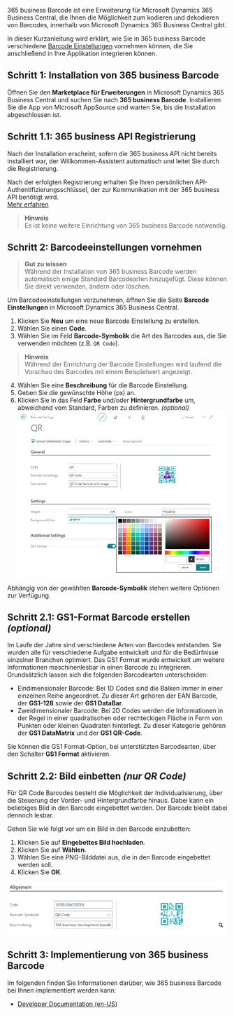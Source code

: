 365 business Barcode ist eine Erweiterung für Microsoft Dynamics 365 Business Central, die Ihnen die Möglichkeit zum kodieren und dekodieren von Barcodes, innerhalb von Microsoft Dynamics 365 Business Central gibt.

In dieser Kurzanleitung wird erklärt, wie Sie in 365 business Barcode verschiedene [Barcode Einstellungen](../barcode-settings/) vornehmen können, die Sie anschließend in Ihre Applikation integrieren können.

## Schritt 1: Installation von 365 business Barcode

Öffnen Sie den **Marketplace für Erweiterungen** in Microsoft Dynamics 365 Business Central und suchen Sie nach **365 business Barcode**. Installieren Sie die App von Microsoft AppSource und warten Sie, bis die Installation abgeschlossen ist.

## Schritt 1.1: 365 business API Registrierung

Nach der Installation erscheint, sofern die 365 business API nicht bereits installiert war, der Willkommen-Assistent automatisch und leitet Sie durch die Registrierung.

Nach der erfolgten Registrierung erhalten Sie Ihren persönlichen API-Authentifizierungsschlüssel, der zur Kommunikation mit der 365 business API benötigt wird.<br>
[Mehr erfahren](../../365-business-api/registration/)

> **Hinweis**<br>Es ist keine weitere Einrichtung von 365 business Barcode notwendig.

## Schritt 2: Barcodeeinstellungen vornehmen

> **Gut zu wissen**<br>Während der Installation von 365 business Barcode werden automatisch einige Standard Barcodearten hinzugefügt. Diese können Sie direkt verwenden, ändern oder löschen.

Um Barcodeeinstellungen vorzunehmen, öffnen Sie die Seite **Barcode Einstellungen** in Microsoft Dynamics 365 Business Central.

 1. Klicken Sie **Neu** um eine neue Barcode Einstellung zu erstellen.
 2. Wählen Sie einen **Code**.
 3. Wählen Sie im Feld **Barcode-Symbolik** die Art des Barcodes aus, die Sie verwenden möchten (z.B. `QR Code`).

>**Hinweis**<br>Während der Einrichtung der Barcode Einstellungen wird laufend die Vorschau des Barcodes mit einem Beispielwert angezeigt.

 4. Wählen Sie eine **Beschreibung** für die Barcode Einstellung.
 5. Geben Sie die gewünschte Höhe (px) an.
 6. Klicken Sie in das Feld **Farbe** und/oder **Hintergrundfarbe** um, abweichend vom Standard, Farben zu definieren. _(optional)_<br>![Farbauswahl](/assets/images/365-business-barcode/5c299f7b1b93a3b1b6c71d46c162491a9264e72fb4d66f9e435a182684624243.png)

Abhängig von der gewählten **Barcode-Symbolik** stehen weitere Optionen zur Verfügung.

## Schritt 2.1: GS1-Format Barcode erstellen _(optional)_

Im Laufe der Jahre sind verschiedene Arten von Barcodes entstanden. Sie wurden alle für verschiedene Aufgabe entwickelt und für die Bedürfnisse einzelner Branchen optimiert. Das GS1 Format wurde entwickelt um weitere Informationen maschinenlesbar in einen Barcode zu integrieren.
Grundsätzlich lassen sich die folgenden Barcodearten unterscheiden:

 - Eindimensionaler Barcode: Bei 1D Codes sind die Balken immer in einer einzelnen Reihe angeordnet. Zu dieser Art gehören der EAN Barcode, der **GS1-128** sowie der **GS1 DataBar**.
 - Zweidimensionaler Barcode: Bei 2D Codes werden die Informationen in der Regel in einer quadratischen oder rechteckigen Fläche in Form von Punkten oder kleinen Quadraten hinterlegt. Zu dieser Kategorie gehören der **GS1 DataMatrix** und der **GS1 QR-Code**.

Sie können die GS1 Format-Option, bei unterstützten Barcodearten, über den Schalter **GS1 Format** aktivieren.

## Schritt 2.2: Bild einbetten _(nur QR Code)_

Für QR Code Barcodes besteht die Möglichkeit der Individualisierung, über die Steuerung der Vorder- und Hintergrundfarbe hinaus. Dabei kann ein beliebiges Bild in den Barcode eingebettet werden. Der Barcode bleibt dabei dennoch lesbar.

Gehen Sie wie folgt vor um ein Bild in den Barcode einzubetten:

 1. Klicken Sie auf **Eingebettes Bild hochladen**.
 2. Klicken Sie auf **Wählen**.
 3. Wählen Sie eine PNG-Bilddatei aus, die in den Barcode eingebettet werden soll.
 4. Klicken Sie **OK**.

![QR Code mit eingebettetem Bild](/assets/images/365-business-barcode/953eae17f991ea69d2c1ae2559bfedd8566a13203981bdeed545e2f4a976c2fe.png)  

## Schritt 3: Implementierung von 365 business Barcode

Im folgenden finden Sie Informationen darüber, wie 365 business Barcode bei Ihnen implementiert werden kann:

 - [Developer Documentation (en-US)](https://docs.365businessdev.com/de-DE/al-developer/365businessbarcode/)
